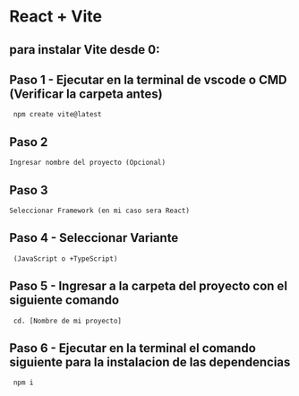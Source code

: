 # React + Vite

## para instalar Vite desde 0:

## Paso 1 - Ejecutar en la terminal de vscode o CMD (Verificar la carpeta antes)
     npm create vite@latest
## Paso 2
    Ingresar nombre del proyecto (Opcional)
## Paso 3
    Seleccionar Framework (en mi caso sera React)
## Paso 4 - Seleccionar Variante
     (JavaScript o +TypeScript)
## Paso 5 - Ingresar a la carpeta del proyecto con el siguiente comando
     cd. [Nombre de mi proyecto]
## Paso 6 - Ejecutar en la terminal el comando siguiente para la instalacion de las dependencias
     npm i